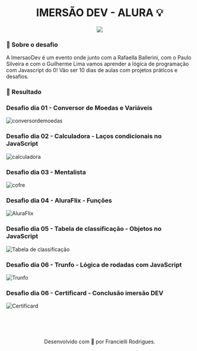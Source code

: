 <h1 align="center">
IMERSÃO DEV - ALURA 💡
</h1>
<p align="center">
<a target="_blank" rel="noopener noreferrer" href="https://camo.githubusercontent.com/66fe19848b26f90cf13a99b798f742a9e7809b27/68747470733a2f2f696d672e736869656c64732e696f2f62616467652f746563682d66726f6e742d2d656e642d627269676874677265656e"><img src="https://camo.githubusercontent.com/66fe19848b26f90cf13a99b798f742a9e7809b27/68747470733a2f2f696d672e736869656c64732e696f2f62616467652f746563682d66726f6e742d2d656e642d627269676874677265656e" data-canonical-src="https://img.shields.io/badge/tech-front--end-brightgreen" style="max-width:100%;"></a>

### 🧐 Sobre o desafio 


A ImersaoDev é um evento onde junto com a Rafaella Ballerini, com o Paulo Silveira e com o Guilherme Lima vamos aprender a lógica de programação com Javascript do 0!
Vão ser 10 dias de aulas com projetos práticos e desafios.



### 🎉 Resultado

### Desafio dia 01 - Conversor de Moedas e Variáveis
<img alt="conversordemoedas" src="https://ik.imagekit.io/atnyozbx9v/conversor_de_moedas_g92cgiPSN.gif">

### Desafio dia 02 - Calculadora - Laços condicionais no JavaScript
<img alt="calculadora" src="https://ik.imagekit.io/atnyozbx9v/calculadora_o7L523T30r.gif">

### Desafio dia 03 - Mentalista
<img alt="cofre" src="https://ik.imagekit.io/atnyozbx9v/aula3_m3Jgo45M9.gif">

### Desafio dia 04 - AluraFlix - Funçôes
<img alt="AluraFlix" src="https://ik.imagekit.io/atnyozbx9v/aluraflix_0dHBPBMen.PNG">

### Desafio dia 05 - Tabela de classificação - Objetos no JavaScript
<img alt="Tabela de classificação" src="https://ik.imagekit.io/atnyozbx9v/tabeladeclassifica__o_HZ6QkMghI.gif">

### Desafio dia 06 - Trunfo - Lógica de rodadas com JavaScript
<img alt="Trunfo" src="https://ik.imagekit.io/atnyozbx9v/trunfo4_GCY7GO4C6.gif">

### Desafio dia 06 - Certificard - Conclusão imersão DEV
<img alt="Certificard" src="https://ik.imagekit.io/atnyozbx9v/certificard2_n01pYJ4OA.gif">

<br><br><br>
<p align="center">
Desenvolvido com 💜 por Francielli Rodrigues.
</p>


